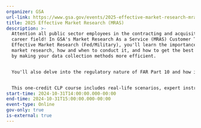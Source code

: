 ```yaml
---
organizer: GSA
url-link: https://www.gsa.gov/events/2025-effective-market-research-mras-10312024
title: 2025 Effective Market Research (MRAS)
description: >-
  Attention all public sector employees in the contracting and acquisition
  career field! In GSA's Market Research As a Service (MRAS) Customer Training:
  Effective Market Research (Fed/Military), you'll learn the importance of
  market research, how and when to conduct it, and how to get the best results
  by making your data collection methods more efficient. 


  You'll also delve into the regulatory nature of FAR Part 10 and how it ties into other decisions such as acquisition planning, small business set-asides, commercial items, and contract type selection. 


  This one-credit CLP course includes real-life scenarios, expert instructors, and tools from GSA's market research as a service. Take this opportunity to enhance your market research skills and advance your career.
start-time: 2024-10-31T14:00:00.000-00:00
end-time: 2024-10-31T15:00:00.000-00:00
event-type: Online
gov-only: true
is-external: true
---
```


